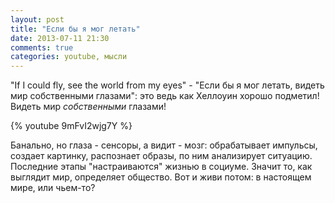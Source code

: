 ```yaml
---
layout: post
title: "Если бы я мог летать"
date: 2013-07-11 21:30
comments: true
categories: youtube, мысли
---
```


"If I could fly, see the world from my eyes" - "Если бы я мог летать, видеть мир собственными глазами": это ведь как Хеллоуин хорошо подметил! Видеть мир *собственными* глазами! 

{% youtube 9mFvI2wjg7Y %}

Банально, но глаза - сенсоры, а видит - мозг: обрабатывает импульсы, создает картинку, распознает образы, по ним анализирует ситуацию. Последние этапы "настраиваются" жизнью в социуме. Значит то, как выглядит мир, определяет общество. Вот и живи потом: в настоящем мире, или чьем-то?

